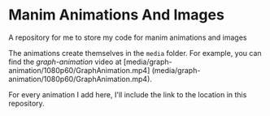 # Manim Animations And Images
 A repository for me to store my code for manim animations and images

 The animations create themselves in the ```media``` folder. For example, you can find the _graph-animation_ video at [media/graph-animation/1080p60/GraphAnimation.mp4] (media/graph-animation/1080p60/GraphAnimation.mp4).

 For every animation I add here, I'll include the link to the location in this repository.